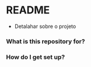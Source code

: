 # README #

* Detalahar sobre o projeto

### What is this repository for? ###


### How do I get set up? ###



